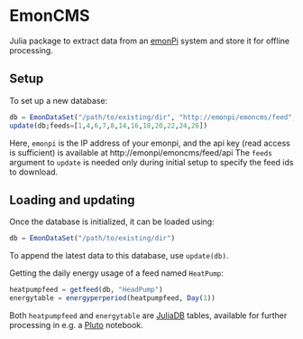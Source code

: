 # EmonCMS

Julia package to extract data from an [emonPi](https://guide.openenergymonitor.org/setup/install/) system and store it for offline processing.

## Setup

To set up a new database:

```julia
db = EmonDataSet("/path/to/existing/dir", "http://emonpi/emoncms/feed", "32-character-api-read-key")
update(db;feeds=[1,4,6,7,8,14,16,18,20,22,24,26])
```

Here, `emonpi` is the IP address of your emonpi, and the api key (read access is sufficient) is available at http://emonpi/emoncms/feed/api
The `feeds` argument to `update` is needed only during initial setup to specify the feed ids to download.

## Loading and updating

Once the database is initialized, it can be loaded using:

```julia
db = EmonDataSet("/path/to/existing/dir")
```

To append the latest data to this database, use `update(db)`.

Getting the daily energy usage of a feed named `HeatPump`:

```julia
heatpumpfeed = getfeed(db, "HeadPump")
energytable = energyperperiod(heatpumpfeed, Day(1))
```

Both `heatpumpfeed` and `energytable` are [JuliaDB](https://juliadb.juliadata.org) tables, available for further processing in e.g. a [Pluto](https://github.com/fonsp/Pluto.jl) notebook.
